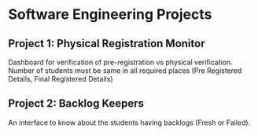 # Software Engineering Projects

## Project 1: Physical Registration Monitor

Dashboard for verification of pre-registration vs physical verification. Number of students must be same in all required places (Pre Registered Details, Final Registered Details)

## Project 2: Backlog Keepers

An interface to know about the students having backlogs (Fresh or Failed).
